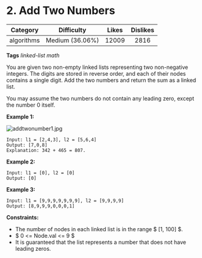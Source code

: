 # 2. Add Two Numbers

|Category|Difficulty|Likes|Dislikes|
|:-:|:-:|:-:|:-:|
|algorithms|Medium (36.06%)|12009|2816|

**Tags**
*linked-list* *math*

You are given two non-empty linked lists representing two non-negative integers. The digits are stored in reverse order, and each of their nodes contains a single digit. Add the two numbers and return the sum as a linked list.

You may assume the two numbers do not contain any leading zero, except the number 0 itself.

**Example 1:**

![addtwonumber1.jpg](https://assets.leetcode.com/uploads/2020/10/02/addtwonumber1.jpg)

``` text
Input: l1 = [2,4,3], l2 = [5,6,4]
Output: [7,0,8]
Explanation: 342 + 465 = 807.
```

**Example 2:**

``` text
Input: l1 = [0], l2 = [0]
Output: [0]
```

**Example 3:**

``` text
Input: l1 = [9,9,9,9,9,9,9], l2 = [9,9,9,9]
Output: [8,9,9,9,0,0,0,1]
 ```

**Constraints:**

+ The number of nodes in each linked list is in the range $ [1, 100] $.
+ $ 0 <= Node.val <= 9 $
+ It is guaranteed that the list represents a number that does not have leading zeros.
